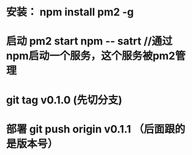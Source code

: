 <!--
 * @Author: your name
 * @Date: 2020-12-15 16:39:38
 * @LastEditTime: 2020-12-15 20:11:20
 * @LastEditors: Please set LastEditors
 * @Description: In User Settings Edit
 * @FilePath: /realworld-nuxtjs/readme.md
-->

# 安装：  npm install pm2 -g

# 启动 pm2 start npm -- satrt   //通过npm启动一个服务，这个服务被pm2管理

# git tag v0.1.0 (先切分支)

# 部署 git push origin v0.1.1 （后面跟的是版本号）

